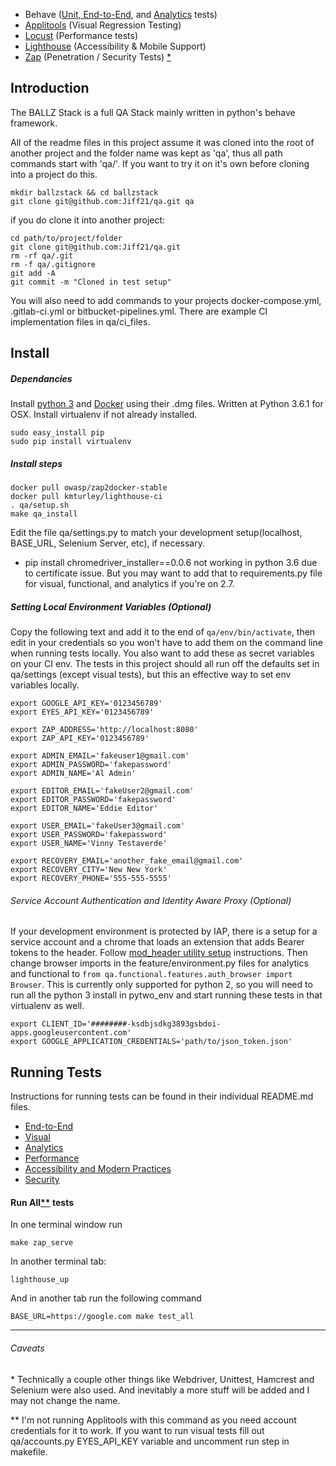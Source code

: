 * Behave ([Unit, End-to-End](/functional), and [Analytics](/analytics) tests)
* [Applitools](/visual) (Visual Regression Testing)
* [Locust](/performance) (Performance tests)
* [Lighthouse](/accessibility) (Accessibility & Mobile Support)
* [Zap](/security) (Penetration / Security Tests)
[\*](#caveats)



## Introduction

The BALLZ Stack is a full QA Stack mainly written in python's behave framework.

All of the readme files in this project assume it was cloned into the root of another project and the folder name was kept as 'qa', thus all path commands start with 'qa/'. If you want to try it on it's own before cloning into a project do this.
```
mkdir ballzstack && cd ballzstack
git clone git@github.com:Jiff21/qa.git qa
```
if you do clone it  into another project:
```
cd path/to/project/folder
git clone git@github.com:Jiff21/qa.git
rm -rf qa/.git
rm -f qa/.gitignore
git add -A
git commit -m "Cloned in test setup"
```
You will also need to add commands to your projects docker-compose.yml, .gitlab-ci.yml or bitbucket-pipelines.yml. There are example CI implementation files in qa/ci_files.

## Install
##### Dependancies
Install [python 3](https://www.python.org/downloads/) and [Docker](https://store.docker.com/editions/community/docker-ce-desktop-mac) using their .dmg files. Written at Python 3.6.1 for OSX.
Install virtualenv if not already installed.
```
sudo easy_install pip
sudo pip install virtualenv
```
##### Install steps
```
docker pull owasp/zap2docker-stable
docker pull kmturley/lighthouse-ci
. qa/setup.sh
make qa_install
```
Edit the file qa/settings.py to match your development setup(localhost, BASE_URL, Selenium Server, etc), if necessary.
* pip install chromedriver_installer==0.0.6 not working in python 3.6 due to certificate issue. But you may want to add that to requirements.py file for visual, functional, and analytics if you're on 2.7.

##### Setting Local Environment Variables (Optional)
Copy the following text and add it to the end of ```qa/env/bin/activate```, then edit in your credentials so you won't have to add them on the command line when running tests locally. You also want to add these as secret variables on your CI env. The tests in this project should all run off the defaults set in qa/settings (except visual tests), but this an effective way to set env variables locally.
```
export GOOGLE_API_KEY='0123456789'
export EYES_API_KEY='0123456789'

export ZAP_ADDRESS='http://localhost:8080'
export ZAP_API_KEY='0123456789'

export ADMIN_EMAIL='fakeuser1@gmail.com'
export ADMIN_PASSWORD='fakepassword'
export ADMIN_NAME='Al Admin'

export EDITOR_EMAIL='fakeUser2@gmail.com'
export EDITOR_PASSWORD='fakepassword'
export EDITOR_NAME='Eddie Editor'

export USER_EMAIL='fakeUser3@gmail.com'
export USER_PASSWORD='fakepassword'
export USER_NAME='Vinny Testaverde'

export RECOVERY_EMAIL='another_fake_email@gmail.com'
export RECOVERY_CITY='New New York'
export RECOVERY_PHONE='555-555-5555'

```
###### Service Account Authentication and Identity Aware Proxy (Optional)
If your development environment is protected by IAP, there is a setup for a service account and a chrome that loads an extension that adds Bearer tokens to the header. Follow [mod_header utility setup](utilities/oauth) instructions. Then change browser imports in the feature/environment.py files for analytics and functional to ```from qa.functional.features.auth_browser import Browser```. This is currently only supported for python 2, so you will need to run all the python 3 install in pytwo_env and start running these tests in that virtualenv as well.
```
export CLIENT_ID='########-ksdbjsdkg3893gsbdoi-apps.googleusercontent.com'
export GOOGLE_APPLICATION_CREDENTIALS='path/to/json_token.json'
```
## Running Tests
Instructions for running tests can be found in their individual README.md files.
* [End-to-End](/functional#running-tests)
* [Visual](/visual#running-tests)
* [Analytics](/analytics#running-tests)
* [Performance](/performance#running-tests)
* [Accessibility and Modern Practices](/accessibility#running-tests)
* [Security](/security#running-tests)

#### Run All[\*\*](#caveats) tests

In one terminal window run
```
make zap_serve
```
In another terminal tab:
```
lighthouse_up
```
And in another tab run the following command
```
BASE_URL=https://google.com make test_all
```


---

###### Caveats
\* Technically a couple other things like Webdriver, Unittest, Hamcrest and Selenium were also used. And inevitably a more stuff will be added and I may not change the name.

\*\* I'm not running Applitools with this command as you need account credentials for it to work. If you want to run visual tests fill out qa/accounts.py EYES_API_KEY variable and uncomment run step in makefile.
